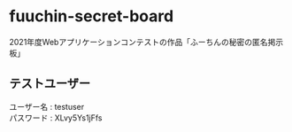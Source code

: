 # fuuchin-secret-board
2021年度Webアプリケーションコンテストの作品「ふーちんの秘密の匿名掲示板」

## テストユーザー

ユーザー名 : testuser  
パスワード : XLvy5Ys1jFfs
